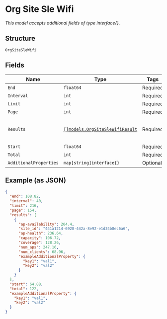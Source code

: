 
# Org Site Sle Wifi

*This model accepts additional fields of type interface{}.*

## Structure

`OrgSiteSleWifi`

## Fields

| Name | Type | Tags | Description |
|  --- | --- | --- | --- |
| `End` | `float64` | Required | - |
| `Interval` | `int` | Required | - |
| `Limit` | `int` | Required | - |
| `Page` | `int` | Required | - |
| `Results` | [`[]models.OrgSiteSleWifiResult`](../../doc/models/org-site-sle-wifi-result.md) | Required | **Constraints**: *Unique Items Required* |
| `Start` | `float64` | Required | - |
| `Total` | `int` | Required | - |
| `AdditionalProperties` | `map[string]interface{}` | Optional | - |

## Example (as JSON)

```json
{
  "end": 108.82,
  "interval": 40,
  "limit": 216,
  "page": 154,
  "results": [
    {
      "ap-availability": 204.4,
      "site_id": "441a1214-6928-442a-8e92-e1d34b8ec6a6",
      "ap-health": 236.64,
      "capacity": 106.72,
      "coverage": 128.26,
      "num_aps": 247.16,
      "num_clients": 68.96,
      "exampleAdditionalProperty": {
        "key1": "val1",
        "key2": "val2"
      }
    }
  ],
  "start": 64.88,
  "total": 122,
  "exampleAdditionalProperty": {
    "key1": "val1",
    "key2": "val2"
  }
}
```

